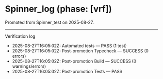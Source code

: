 # Spinner_log (phase: [vrf])

Promoted from Spinner_test on 2025-08-27.

---
Verification log
- 2025-08-27T16:05:02Z: Automated tests — PASS (1 test)
- 2025-08-27T16:05:02Z: Post-promotion Typecheck — SUCCESS (0 errors)
- 2025-08-27T16:05:02Z: Post-promotion Build — SUCCESS (0 warnings/errors)
- 2025-08-27T16:05:02Z: Post-promotion Tests — PASS

